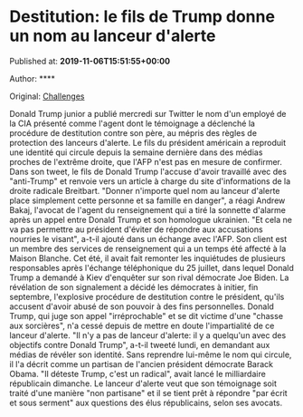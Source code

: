 
# Destitution: le fils de Trump donne un nom au lanceur d'alerte

Published at: **2019-11-06T15:51:55+00:00**

Author: ****

Original: [Challenges](https://www.challenges.fr/monde/destitution-le-fils-de-trump-donne-un-nom-au-lanceur-d-alerte_683439)

Donald Trump junior a publié mercredi sur Twitter le nom d'un employé de la CIA présenté comme l'agent dont le témoignage a déclenché la procédure de destitution contre son père, au mépris des règles de protection des lanceurs d'alerte.
Le fils du président américain a reproduit une identité qui circule depuis la semaine dernière dans des médias proches de l'extrême droite, que l'AFP n'est pas en mesure de confirmer.
Dans son tweet, le fils de Donald Trump l'accuse d'avoir travaillé avec des "anti-Trump" et renvoie vers un article à charge du site d'informations de la droite radicale Breitbart.
"Donner n'importe quel nom au lanceur d'alerte place simplement cette personne et sa famille en danger", a réagi Andrew Bakaj, l'avocat de l'agent du renseignement qui a tiré la sonnette d'alarme après un appel entre Donald Trump et son homologue ukrainien.
"Et cela ne va pas permettre au président d'éviter de répondre aux accusations nourries le visant", a-t-il ajouté dans un échange avec l'AFP.
Son client est un membre des services de renseignement qui a un temps été affecté à la Maison Blanche. Cet été, il avait fait remonter les inquiétudes de plusieurs responsables après l'échange téléphonique du 25 juillet, dans lequel Donald Trump a demandé à Kiev d'enquêter sur son rival démocrate Joe Biden.
La révélation de son signalement a décidé les démocrates à initier, fin septembre, l'explosive procédure de destitution contre le président, qu'ils accusent d'avoir abusé de son pouvoir à des fins personnelles.
Donald Trump, qui juge son appel "irréprochable" et se dit victime d'une "chasse aux sorcières", n'a cessé depuis de mettre en doute l'impartialité de ce lanceur d'alerte.
"Il n'y a pas de lanceur d'alerte: il y a quelqu'un avec des objectifs contre Donald Trump", a-t-il tweeté lundi, en demandant aux médias de révéler son identité.
Sans reprendre lui-même le nom qui circule, il l'a décrit comme un partisan de l'ancien président démocrate Barack Obama. "Il déteste Trump, c'est un radical", avait lancé le milliardaire républicain dimanche.
Le lanceur d'alerte veut que son témoignage soit traité d'une manière "non partisane" et il se tient prêt à répondre "par écrit et sous serment" aux questions des élus républicains, selon ses avocats.
